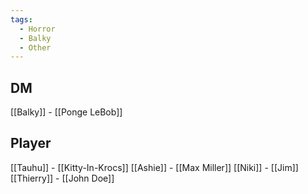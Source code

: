 ```yaml
---
tags:
  - Horror
  - Balky
  - Other
---
```

## DM
[[Balky]] - [[Ponge LeBob]]

## Player
[[Tauhu]] - [[Kitty-In-Krocs]]
[[Ashie]] - [[Max Miller]]
[[Niki]] - [[Jim]]
[[Thierry]] - [[John Doe]]
